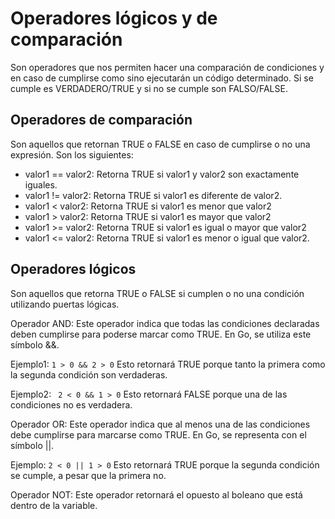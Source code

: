 # Operadores lógicos y de comparación

Son operadores que nos permiten hacer una comparación de condiciones y en caso de cumplirse como sino ejecutarán un código determinado. Si se cumple es VERDADERO/TRUE y si no se cumple son FALSO/FALSE.

## Operadores de comparación

Son aquellos que retornan TRUE o FALSE en caso de cumplirse o no una expresión. Son los siguientes:

* valor1 == valor2: Retorna TRUE si valor1 y valor2 son exactamente iguales.
* valor1 != valor2: Retorna TRUE si valor1 es diferente de valor2.
* valor1 < valor2: Retorna TRUE si valor1 es menor que valor2
* valor1 > valor2: Retorna TRUE si valor1 es mayor que valor2
* valor1 >= valor2: Retorna TRUE si valor1 es igual o mayor que valor2
* valor1 <= valor2: Retorna TRUE si valor1 es menor o igual que valor2.

## Operadores lógicos
Son aquellos que retorna TRUE o FALSE si cumplen o no una condición utilizando puertas lógicas.

Operador AND:
Este operador indica que todas las condiciones declaradas deben cumplirse para poderse marcar como TRUE. En Go, se utiliza este símbolo &&.

Ejemplo1: ``` 1 > 0 && 2 > 0 ``` Esto retornará TRUE porque tanto la primera como la segunda condición son verdaderas.

Ejemplo2: ``` 2 < 0 && 1 > 0``` Esto retornará FALSE porque una de las condiciones no es verdadera.

Operador OR:
Este operador indica que al menos una de las condiciones debe cumplirse para marcarse como TRUE. En Go, se representa con el símbolo ||.

Ejemplo: ``` 2 < 0 || 1 > 0 ``` Esto retornará TRUE porque la segunda condición se cumple, a pesar que la primera no.

Operador NOT:
Este operador retornará el opuesto al boleano que está dentro de la variable.
